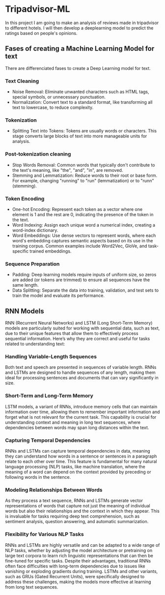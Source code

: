 # Tripadvisor-ML
In this project I am going to make an analysis of reviews made in tripadvisor to different hotels. I will then develop a deeplearning model to predict the ratings based on people's opinions.

## Fases of creating a Machine Learning Model for text
There are differenciated fases to create a Deep Learning model for text.

### Text Cleaning

- Noise Removal: Eliminate unwanted characters such as HTML tags, special symbols, or unnecessary punctuation.
- Normalization: Convert text to a standard format, like transforming all text to lowercase, to reduce complexity.

### Tokenization

- Splitting Text into Tokens: Tokens are usually words or characters. This stage converts large blocks of text into more manageable units for analysis.

### Post-tokenization cleaning

- Stop Words Removal: Common words that typically don't contribute to the text's meaning, like "the", "and", "in", are removed.
- Stemming and Lemmatization: Reduce words to their root or base form. For example, changing "running" to "run" (lemmatization) or to "runn" (stemming).

### Token Encoding

- One-hot Encoding: Represent each token as a vector where one element is 1 and the rest are 0, indicating the presence of the token in the text.
- Word Indexing: Assign each unique word a numerical index, creating a word-index dictionary.
- Word Embeddings: Use dense vectors to represent words, where each word's embedding captures semantic aspects based on its use in the training corpus. Common examples include Word2Vec, GloVe, and task-specific trained embeddings.

### Sequence Preparation

- Padding: Deep learning models require inputs of uniform size, so zeros are added (or tokens are trimmed) to ensure all sequences have the same length.
- Data Splitting: Separate the data into training, validation, and test sets to train the model and evaluate its performance.

## RNN Models
RNN (Recurrent Neural Networks) and LSTM (Long Short-Term Memory) models are particularly suited for working with sequential data, such as text, due to their unique features that allow them to effectively process sequential information. Here’s why they are correct and useful for tasks related to understanding text:

### Handling Variable-Length Sequences

Both text and speech are presented in sequences of variable length. RNNs and LSTMs are designed to handle sequences of any length, making them ideal for processing sentences and documents that can vary significantly in size.

### Short-Term and Long-Term Memory

LSTM models, a variant of RNNs, introduce memory cells that can maintain information over time, allowing them to remember important information and forget what is not relevant for the current task. This capability is crucial for understanding context and meaning in long text sequences, where dependencies between words may span long distances within the text.

### Capturing Temporal Dependencies

RNNs and LSTMs can capture temporal dependencies in data, meaning they can understand how words in a sentence or sentences in a paragraph relate to each other over time. This feature is fundamental for many natural language processing (NLP) tasks, like machine translation, where the meaning of a word can depend on the context provided by preceding or following words in the sentence.

### Modeling Relationships Between Words

As they process a text sequence, RNNs and LSTMs generate vector representations of words that capture not just the meaning of individual words but also their relationships and the context in which they appear. This is invaluable for tasks requiring deep text comprehension, such as sentiment analysis, question answering, and automatic summarization.

### Flexibility for Various NLP Tasks

RNNs and LSTMs are highly versatile and can be adapted to a wide range of NLP tasks, whether by adjusting the model architecture or pretraining on large text corpora to learn rich linguistic representations that can then be fine-tuned for specific tasks.
Despite their advantages, traditional RNNs often face difficulties with long-term dependencies due to issues like vanishing or exploding gradients during training. LSTMs and other variants, such as GRUs (Gated Recurrent Units), were specifically designed to address these challenges, making the models more effective at learning from long text sequences.